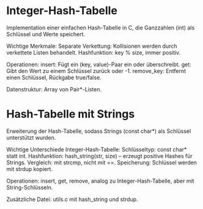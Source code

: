 # Integer-Hash-Tabelle

Implementation einer einfachen Hash-Tabelle in C, die Ganzzahlen (int) als Schlüssel und Werte speichert.

Wichtige Merkmale:
Separate Verkettung: Kollisionen werden durch verkettete Listen behandelt.
Hashfunktion: key % size, immer positiv.

Operationen:
insert: Fügt ein (key, value)-Paar ein oder überschreibt.
get: Gibt den Wert zu einem Schlüssel zurück oder -1.
remove_key: Entfernt einen Schlüssel, Rückgabe true/false.

Datenstruktur: Array von Pair*-Listen.


# Hash-Tabelle mit Strings

Erweiterung der Hash-Tabelle, sodass Strings (const char*) als Schlüssel unterstützt wurden.

Wichtige Unterschiede Integer-Hash-Tabelle:
Schlüsseltyp: const char* statt int.
Hashfunktion: hash_string(str, size) – erzeugt positive Hashes für Strings.
Vergleich: mit strcmp, nicht mit ==.
Speicherung: Schlüssel werden mit strdup kopiert.

Operationen:
insert, get, remove, analog zu Integer-Hash-Tabelle, aber mit String-Schlüsseln.

Zusätzliche Datei:
utils.c mit hash_string und strdup.
